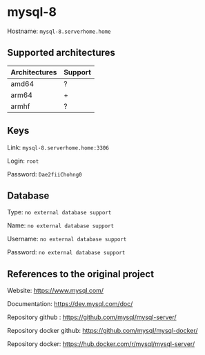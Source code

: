 # mysql-8
Hostname: `mysql-8.serverhome.home`

## Supported architectures
| Architectures | Support |
| :------------ | :------ |
| amd64         | ?       |
| arm64         | +       |
| armhf         | ?       |

## Keys
Link: `mysql-8.serverhome.home:3306`

Login: `root`

Password: `Dae2fiiChohng0`

## Database
Type: `no external database support`

Name: `no external database support`

Username: `no external database support`

Password: `no external database support`

## References to the original project
Website: https://www.mysql.com/

Documentation: https://dev.mysql.com/doc/

Repository github : https://github.com/mysql/mysql-server/

Repository docker github: https://github.com/mysql/mysql-docker/

Repository docker: https://hub.docker.com/r/mysql/mysql-server/